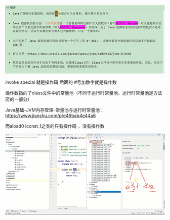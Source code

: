 ![img_68.png](img_68.png)


invoke special 就是操作码 后面的 #号加数字就是操作数

操作数指向了class文件中的常量池（不同于运行时常量池，运行时常量池是方法区的一部分）

Java基础-JVM内存管理-常量池与运行时常量池：https://www.jianshu.com/p/e49bab4e44a6

而aload0 iconst_1之类的只有操作码 ，没有操作数

![img_67.png](img_67.png)  